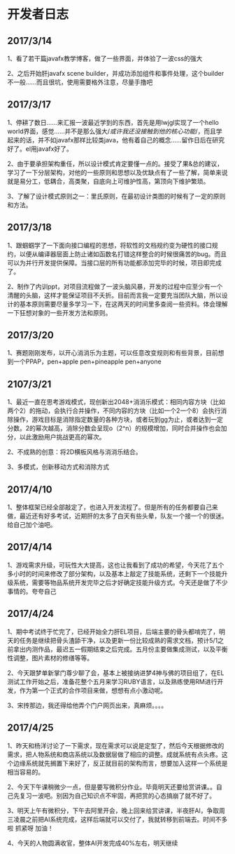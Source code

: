 # 开发者日志

## 2017/3/14

  1、看了若干篇javafx教学博客，做了一些界面，并体验了一波css的强大
  
  2、之后开始肝javafx scene builder，并成功添加组件和事件处理，这个builder不一般……而且很坑，使用需要格外注意，尽量手撸吧
  
## 2017/3/17

  1、停耕了数日……来汇报一波最近学到的东西，首先是用lwjgl实现了一个hello  world界面，感觉……并不是那么强大/*或许我还没接触到他的核心功能*/，而且学起来的话，并不如javafx那样比较类java，他有着自己的概念……留作日后在研究好了。el用javafx好了。
  
  2、由于要承担架构重任，所以设计模式肯定要懂一点的。接受了果&总的建议，学习了一下分层架构，对他的一些原则和思想以及优缺点有了一些了解，简单来说就是易分工，低耦合，高类聚，自底向上可维护性高，第顶向下维护繁琐。
  
  3、了解了设计模式原则之一：里氏原则，在最初设计类图的时候有了一定的原则和方法。

## 2017/3/18

  1、跟蝈蝈学了一下面向接口编程的思想，将软性的文档规约变为硬性的接口规约，以便从编译器层面上防止诸如函数名打错这样整合的时候很痛苦的bug。而且可以为并行开发提供保障。当接口层的所有功能都添加完毕的时候，项目即完成了。

  2、制作了内训ppt，对项目流程做了一波头脑风暴，开发的过程中应至少有一个清醒的头脑，这样才能保证项目不夭折。目前而言我一定要充当团队大脑，所以设计的基本原则需要尽量多学习一下，在这两天的时间里多查阅一些资料。体会理解一下狂想对象的一些开发方法和原则。

## 2017/3/20

  1、赛题刚刚发布，以开心消消乐为主题，可以任意改变规则和有些背景，目前想到一个PPAP，pen+apple pen+pineapple pen+anyone

## 2107/3/21
  
  1、最近一直在思考游戏模式，现创新出2048+消消乐模式：相同内容方块（比如两个2）的拖动，会执行合并操作，不同内容的方块（比如一个2一个8）会执行消除操作，游戏目标是消除指定数量的各种方块，或者玩到gg为止，或者达到一定分数。2的幂次越高，消除分数会呈现o（2^n）的规模增加，同时合并操作也会加分，以此激励用户挑战更高的幂次。
  
  2、不成熟的创意：将2D横板风格与消消乐结合。
  
  3、多模式，创新移动方式和消除方式


## 2017/4/10

  1、整体框架已经全部敲定了，也进入开发流程了。但是所有的任务都要自己来做，最近还有好多考试，近期肝的太多了白天有些头晕，队友一个接一个的很迷。给自己加个油吧。
  
## 2017/4/14

  1、游戏需求升级，可玩性大大提高，这也让我看到了成功的希望，今天花了五个多小时的时间来修改了部分架构，以及基本上敲定了技能系统，还剩下一个技能升级系统，需要等物品系统开发完毕之后才好确定技能升级方式。今天还是做了不少事情的。夸夸自己
  
## 2017/4/24

  1、期中考试终于忙完了，已经开始全力肝EL项目，后端主要的骨头都啃完了，明天的任务是继续把骨头渣舔干净，以及更新一份比较成熟的需求文档，预计5/1之前拿出内测作品，最迟五一假期结束之后完成。五月份主要做集成测试，以及平衡性调整，图片素材的修缮等等。
  
  2、今天跟梦单新掌门尊少聊了会，基本上被接纳进梦4神与佛的项目组了，在EL测试工作开始之后，准备花整个五月来学习RUBY语言，以及熟练使用RM进行开发，作为第一个正式的合作项目来做，想想有点小激动呢。
  
  3、宋抟那边，我还得给他弄个门户网页出来，真麻烦。。。。

## 2017/4/25

  1、昨天和杨洋讨论了一下需求，现在需求可以说是定型了，然后今天根据修改的需求，把人物系统和商店系统以及数据层做了相应的调整。成就系统有点头疼。这个边缘系统就先搁置下来好了，反正就目前的架构而言，想要加入这样一个系统是相当容易的。
  
  2、今天下午课稍微少一点，但是要写微积分作业。毕竟明天还要给赏讲课。。自己先复习一波吧。别因为自己知识点不牢固，再把赏的心态搞崩了就不好了。
  
  3、明天上午有微积分，下午去阿里开会，晚上回来给赏讲课，半夜肝AI，争取周三凌晨之前把AI系统完成，这样后端就可以交付了，我就转移到前端去。时间不多啦 抓紧呀 加油！

  4、今天的人物圆满收官，整体AI开发完成40%左右，明天继续
